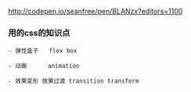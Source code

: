 http://codepen.io/seanfree/pen/BLANzx?editors=1100

### 用的css的知识点
    
    - 弹性盒子   flex box
     
    - 动画      animation
    
    - 效果变形 效果过渡 transition transform

  